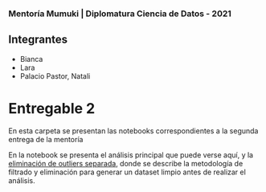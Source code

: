 ### Mentoría Mumuki | Diplomatura Ciencia de Datos - 2021



## Integrantes
* Bianca
* Lara
* Palacio Pastor, Natali

# Entregable 2

En esta carpeta se presentan las notebooks correspondientes a la segunda entrega de la mentoría

En la notebook se presenta el análisis principal que puede verse aquí, y la [eliminación de outliers separada](https://github.com/laraccano84/Mentoria_mumuki/blob/main/Entregable_2/Eliminacion_Outliers.ipynb), donde se describe la metodología de filtrado y eliminación para generar un dataset limpio antes de realizar el análisis.
